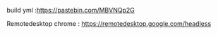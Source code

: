 
build yml :https://pastebin.com/MBVNQp2G

Remotedesktop chrome : https://remotedesktop.google.com/headless

